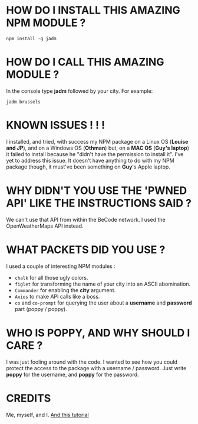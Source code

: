 # HOW DO I INSTALL THIS AMAZING NPM MODULE ?
```console
npm install -g jadm
```

# HOW DO I CALL THIS AMAZING MODULE ?
In the console type **jadm** followed by your city.
For example:
```console
jadm brussels
```

# KNOWN ISSUES ! ! !
I installed, and tried, with success my NPM package on a Linux OS (**Louise and JP**), and on a Windows OS (**Othman**) but, on a **MAC OS** (**Guy's laptop**) it failed to install because he "didn't have the permission to install it". I've yet to address this issue. It doesn't have anything to do with my NPM package though, it must've been something on **Guy**'s Apple laptop.

# WHY DIDN'T YOU USE THE 'PWNED API' LIKE THE INSTRUCTIONS SAID ?
We can't use that API from within the BeCode network. I used the OpenWeatherMaps API instead.

# WHAT PACKETS DID YOU USE ?
I used a couple of interesting NPM modules :
- `chalk` for all those ugly colors.
- `figlet` for transforming the name of your city into an ASCII abomination.
- `Commander` for enabling the **city** argument.
- `Axios` to make API calls like a boss.
- `co` and `co-prompt` for querying the user about a **username** and **password** part (poppy / poppy).

# WHO IS POPPY, AND WHY SHOULD I CARE ?
I was just fooling around with the code. I wanted to see how you could protect the access to the package with a username / password. Just write **poppy** for the username, and **poppy** for the password.

# CREDITS
Me, myself, and I. [And this tutorial](https://blog.developer.atlassian.com/scripting-with-node/)
